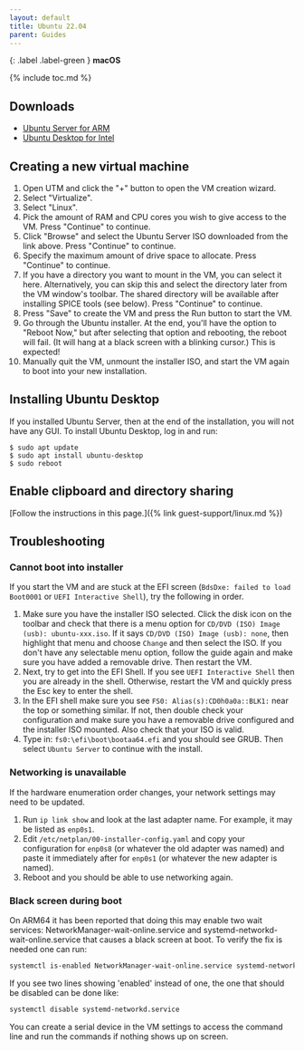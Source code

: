 ```yaml
---
layout: default
title: Ubuntu 22.04
parent: Guides
---
```

{: .label .label-green }
**macOS**

{% include toc.md %}

## Downloads

* [Ubuntu Server for ARM](https://ubuntu.com/download/server/arm)
* [Ubuntu Desktop for Intel](https://ubuntu.com/download/desktop)

## Creating a new virtual machine

1. Open UTM and click the "+" button to open the VM creation wizard.
2. Select "Virtualize".
3. Select "Linux".
4. Pick the amount of RAM and CPU cores you wish to give access to the VM. Press "Continue" to continue.
5. Click "Browse" and select the Ubuntu Server ISO downloaded from the link above. Press "Continue" to continue.
6. Specify the maximum amount of drive space to allocate. Press "Continue" to continue.
7. If you have a directory you want to mount in the VM, you can select it here. Alternatively, you can skip this and select the directory later from the VM window's toolbar. The shared directory will be available after installing SPICE tools (see below). Press "Continue" to continue.
8. Press "Save" to create the VM and press the Run button to start the VM.
9. Go through the Ubuntu installer. At the end, you'll have the option to "Reboot Now," but after selecting that option and rebooting, the reboot will fail. (It will hang at a black screen with a blinking cursor.) This is expected!
10. Manually quit the VM, unmount the installer ISO, and start the VM again to boot into your new installation.

## Installing Ubuntu Desktop

If you installed Ubuntu Server, then at the end of the installation, you will not have any GUI. To install Ubuntu Desktop, log in and run:

```
$ sudo apt update
$ sudo apt install ubuntu-desktop
$ sudo reboot
```

## Enable clipboard and directory sharing

[Follow the instructions in this page.]({% link guest-support/linux.md %})

## Troubleshooting

### Cannot boot into installer

If you start the VM and are stuck at the EFI screen (`BdsDxe: failed to load Boot0001` or `UEFI Interactive Shell`), try the following in order.

1. Make sure you have the installer ISO selected. Click the disk icon on the toolbar and check that there is a menu option for `CD/DVD (ISO) Image (usb): ubuntu-xxx.iso`. If it says `CD/DVD (ISO) Image (usb): none`, then highlight that menu and choose `Change` and then select the ISO. If you don't have any selectable menu option, follow the guide again and make sure you have added a removable drive. Then restart the VM.
2. Next, try to get into the EFI Shell. If you see `UEFI Interactive Shell` then you are already in the shell. Otherwise, restart the VM and quickly press the Esc key to enter the shell.
3. In the EFI shell make sure you see `FS0: Alias(s):CD0h0a0a::BLK1:` near the top or something similar. If not, then double check your configuration and make sure you have a removable drive configured and the installer ISO mounted. Also check that your ISO is valid.
4. Type in: `fs0:\efi\boot\bootaa64.efi` and you should see GRUB. Then select `Ubuntu Server` to continue with the install.

### Networking is unavailable

If the hardware enumeration order changes, your network settings may need to be updated.

1. Run `ip link show` and look at the last adapter name. For example, it may be listed as `enp0s1`.
2. Edit `/etc/netplan/00-installer-config.yaml` and copy your configuration for `enp0s8` (or whatever the old adapter was named) and paste it immediately after for `enp0s1` (or whatever the new adapter is named).
3. Reboot and you should be able to use networking again.

### Black screen during boot
On ARM64 it has been reported that doing this may enable two wait services: NetworkManager-wait-online.service and systemd-networkd-wait-online.service that causes a black screen at boot.
To verify the fix is needed one can run:

```bash
systemctl is-enabled NetworkManager-wait-online.service systemd-networkd-wait-online.service
```

If you see two lines showing 'enabled' instead of one, the one that should be disabled can be done like:
```bash
systemctl disable systemd-networkd.service
```

You can create a serial device in the VM settings to access the command line and run the commands if nothing shows up on screen.
